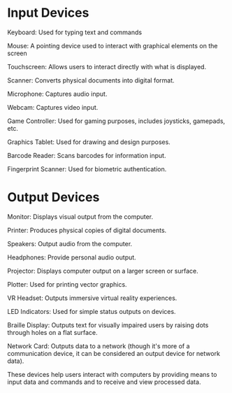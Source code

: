 # Input Devices
Keyboard: Used for typing text and commands


Mouse: A pointing device used to interact with graphical elements on the screen


Touchscreen: Allows users to interact directly with what is displayed.


Scanner: Converts physical documents into digital format.


Microphone: Captures audio input.


Webcam: Captures video input.


Game Controller: Used for gaming purposes, includes joysticks, gamepads, etc.


Graphics Tablet: Used for drawing and design purposes.


Barcode Reader: Scans barcodes for information input.


Fingerprint Scanner: Used for biometric authentication.

# Output Devices
Monitor: Displays visual output from the computer.


Printer: Produces physical copies of digital documents.


Speakers: Output audio from the computer.


Headphones: Provide personal audio output.


Projector: Displays computer output on a larger screen or surface.


Plotter: Used for printing vector graphics.


VR Headset: Outputs immersive virtual reality experiences.


LED Indicators: Used for simple status outputs on devices.


Braille Display: Outputs text for visually impaired users by raising dots through holes on a flat surface.


Network Card: Outputs data to a network (though it's more of a communication device, it can be considered an output device for network data).


These devices help users interact with computers by providing means to input data and commands and to receive and view processed data.
